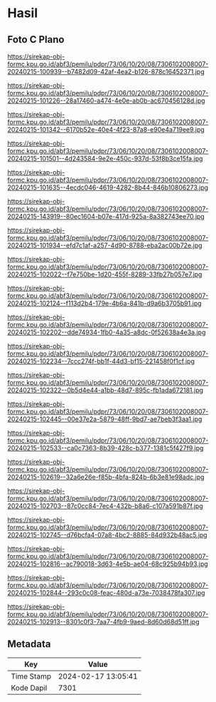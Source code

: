 # Hasil

## Foto C Plano

https://sirekap-obj-formc.kpu.go.id/abf3/pemilu/pdpr/73/06/10/20/08/7306102008007-20240215-100939--b7482d09-42af-4ea2-b126-878c16452371.jpg

https://sirekap-obj-formc.kpu.go.id/abf3/pemilu/pdpr/73/06/10/20/08/7306102008007-20240215-101226--28a17460-a474-4e0e-ab0b-ac670456128d.jpg

https://sirekap-obj-formc.kpu.go.id/abf3/pemilu/pdpr/73/06/10/20/08/7306102008007-20240215-101342--6170b52e-40e4-4f23-87a8-e90e4a719ee9.jpg

https://sirekap-obj-formc.kpu.go.id/abf3/pemilu/pdpr/73/06/10/20/08/7306102008007-20240215-101501--4d243584-9e2e-450c-937d-53f8b3ce15fa.jpg

https://sirekap-obj-formc.kpu.go.id/abf3/pemilu/pdpr/73/06/10/20/08/7306102008007-20240215-101635--4ecdc046-4619-4282-8b44-846b10806273.jpg

https://sirekap-obj-formc.kpu.go.id/abf3/pemilu/pdpr/73/06/10/20/08/7306102008007-20240215-143919--80ec1604-b07e-417d-925a-8a382743ee70.jpg

https://sirekap-obj-formc.kpu.go.id/abf3/pemilu/pdpr/73/06/10/20/08/7306102008007-20240215-101934--efd7c1af-a257-4d90-8788-eba2ac00b72e.jpg

https://sirekap-obj-formc.kpu.go.id/abf3/pemilu/pdpr/73/06/10/20/08/7306102008007-20240215-102022--f7e750be-1d20-455f-8289-33fb27b057e7.jpg

https://sirekap-obj-formc.kpu.go.id/abf3/pemilu/pdpr/73/06/10/20/08/7306102008007-20240215-102124--f113d2b4-179e-4b6a-841b-d9a6b3705b91.jpg

https://sirekap-obj-formc.kpu.go.id/abf3/pemilu/pdpr/73/06/10/20/08/7306102008007-20240215-102202--dde74934-1fb0-4a35-a8dc-0f52638a4e3a.jpg

https://sirekap-obj-formc.kpu.go.id/abf3/pemilu/pdpr/73/06/10/20/08/7306102008007-20240215-102234--7ccc274f-bb1f-44d3-bf15-221458f0f1cf.jpg

https://sirekap-obj-formc.kpu.go.id/abf3/pemilu/pdpr/73/06/10/20/08/7306102008007-20240215-102322--0b5d4e44-a1bb-48d7-895c-fb1ada672181.jpg

https://sirekap-obj-formc.kpu.go.id/abf3/pemilu/pdpr/73/06/10/20/08/7306102008007-20240215-102445--00e37e2a-5879-48ff-9bd7-ae7beb3f3aa1.jpg

https://sirekap-obj-formc.kpu.go.id/abf3/pemilu/pdpr/73/06/10/20/08/7306102008007-20240215-102533--ca0c7363-8b39-428c-b377-1381c5f427f9.jpg

https://sirekap-obj-formc.kpu.go.id/abf3/pemilu/pdpr/73/06/10/20/08/7306102008007-20240215-102619--32a6e26e-f85b-4bfa-824b-6b3e81e98adc.jpg

https://sirekap-obj-formc.kpu.go.id/abf3/pemilu/pdpr/73/06/10/20/08/7306102008007-20240215-102703--87c0cc84-7ec4-432b-b8a6-c107a591b87f.jpg

https://sirekap-obj-formc.kpu.go.id/abf3/pemilu/pdpr/73/06/10/20/08/7306102008007-20240215-102745--d76bcfa4-07a8-4bc2-8885-84d932b48ac5.jpg

https://sirekap-obj-formc.kpu.go.id/abf3/pemilu/pdpr/73/06/10/20/08/7306102008007-20240215-102816--ac790018-3d63-4e5b-ae04-68c925b94b93.jpg

https://sirekap-obj-formc.kpu.go.id/abf3/pemilu/pdpr/73/06/10/20/08/7306102008007-20240215-102844--293c0c08-feac-480d-a73e-7038478fa307.jpg

https://sirekap-obj-formc.kpu.go.id/abf3/pemilu/pdpr/73/06/10/20/08/7306102008007-20240215-102913--8301c0f3-7aa7-4fb9-9aed-8d60d68d51ff.jpg


## Metadata

| Key        | Value               |
| ---------- | ------------------- |
| Time Stamp | 2024-02-17 13:05:41 |
| Kode Dapil | 7301                |



